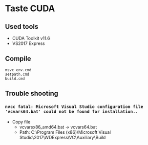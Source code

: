 # Taste CUDA

## Used tools
* CUDA Toolkit v11.6
* VS2017 Express

## Compile
```dos
msvc_env.cmd
setpath.cmd
build.cmd
```

## Trouble shooting

### `nvcc fatal: Microsoft Visual Studio configuration file 'vcvars64.bat' could not be found for installation..`
* Copy file
    * vcvarsx86_amd64.bat -> vcvars64.bat
    * Path: C:\Program Files (x86)\Microsoft Visual Studio\2017\WDExpress\VC\Auxiliary\Build
